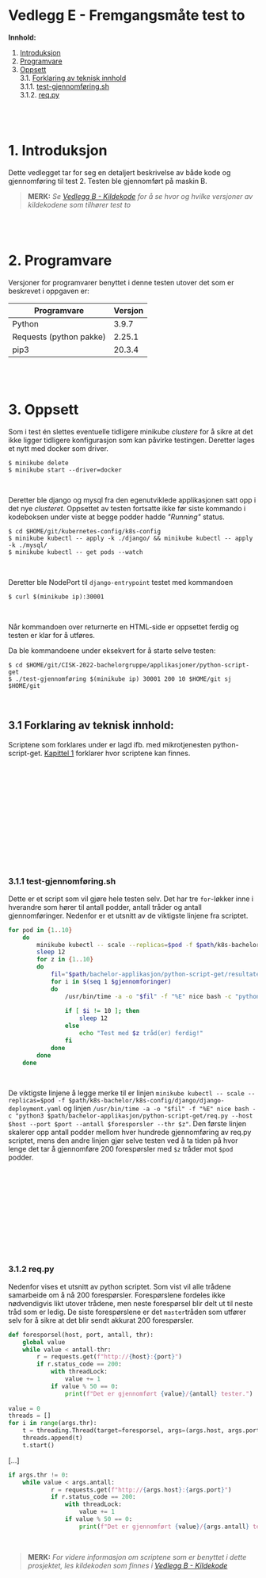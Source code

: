 # Vedlegg E - Fremgangsmåte test to

**Innhold:**
1. [Introduksjon](#1-introduksjon)
2. [Programvare](#2-programvare)
3. [Oppsett](#3-oppsett)  
3.1. [Forklaring av teknisk innhold](#31-forklaring-av-teknisk-innhold)  
3.1.1. [test-gjennomføring.sh](#311-test-gjennomføringsh)  
3.1.2. [req.py](#312-reqpy)  


<br>
<br>

# 1. Introduksjon
Dette vedlegget tar for seg en detaljert beskrivelse av både kode og gjennomføring til test 2. Testen ble gjennomført på maskin B.
> **MERK:** _Se [Vedlegg B - Kildekode](https://github.com/CISK-2022-bachelorgruppe/vedlegg/blob/master/Vedlegg%20B%20-%20Kildekode.md) for å se hvor og hvilke versjoner av kildekodene som tilhører test to_

<br>
<br>

# 2. Programvare

Versjoner for programvarer benyttet i denne testen utover det som er beskrevet i oppgaven er:

| Programvare                   | Versjon   |
|-------------------------------|-----------|
| Python                        | 3.9.7     |
| Requests (python pakke)       | 2.25.1   |
| pip3                          | 20.3.4    |

<br>
<br>

# 3. Oppsett

Som i test én slettes eventuelle tidligere minikube _clustere_ for å sikre at det ikke ligger tidligere konfigurasjon som kan påvirke testingen. Deretter lages et nytt med docker som driver.

```shell
$ minikube delete
$ minikube start --driver=docker
```
<br>


Deretter ble django og mysql fra den egenutviklede applikasjonen satt opp i det nye _clusteret_. Oppsettet av testen fortsatte ikke før siste kommando i kodeboksen under viste at begge podder hadde _"Running"_ status.

```shell
$ cd $HOME/git/kubernetes-config/k8s-config
$ minikube kubectl -- apply -k ./django/ && minikube kubectl -- apply -k ./mysql/
$ minikube kubectl -- get pods --watch
```
<br>


Deretter ble NodePort til `django-entrypoint` testet med kommandoen

```shell
$ curl $(minikube ip):30001
```
<br>


Når kommandoen over returnerte en HTML-side er oppsettet ferdig og testen er klar for å utføres.

Da ble kommandoene under eksekvert for å starte selve testen:
```shell
$ cd $HOME/git/CISK-2022-bachelorgruppe/applikasjoner/python-script-get
$ ./test-gjennomføring $(minikube ip) 30001 200 10 $HOME/git sj $HOME/git
```
<br>


## 3.1 Forklaring av teknisk innhold:
Scriptene som forklares under er lagd ifb. med mikrotjenesten python-script-get. [Kapittel 1](#1-introduksjon) forklarer hvor scriptene kan finnes. 

<br>
<br><br><br><br><br><br><br><br><br><br><br>

### 3.1.1 test-gjennomføring.sh
Dette er et script som vil gjøre hele testen selv. Det har tre `for`-løkker inne i hverandre som hører til antall podder, antall tråder og antall gjennomføringer. Nedenfor er et utsnitt av de viktigste linjene fra scriptet.

```bash
for pod in {1..10}
    do
        minikube kubectl -- scale --replicas=$pod -f $path/k8s-bachelor/k8s-config/django/django-deployment.yaml
        sleep 12
        for z in {1..10}
        do
            fil="$path/bachelor-applikasjon/python-script-get/resultater/$tid/$pod-podder.$z-trader-$tid.txt"
            for i in $(seq 1 $gjennomforinger)
            do
                /usr/bin/time -a -o "$fil" -f "%E" nice bash -c "python3 $path/bachelor-applikasjon/python-script-get/req.py --host $host --port $port --antall $foresporsler --thr $z"
                
                if [ $i != 10 ]; then
                    sleep 12
                else
                    echo "Test med $z tråd(er) ferdig!"
                fi
            done
        done
    done
```
<br>


De viktigste linjene å legge merke til er linjen `minikube kubectl -- scale --replicas=$pod -f $path/k8s-bachelor/k8s-config/django/django-deployment.yaml` og linjen `/usr/bin/time -a -o "$fil" -f "%E" nice bash -c "python3 $path/bachelor-applikasjon/python-script-get/req.py --host $host --port $port --antall $foresporsler --thr $z"`. Den første linjen skalerer opp antall podder mellom hver hundrede gjennomføring av req.py scriptet, mens den andre linjen gjør selve testen ved å ta tiden på hvor lenge det tar å gjennomføre 200 forespørsler med `$z` tråder mot `$pod` podder.

<br>
<br><br><br><br><br><br><br><br><br>

### 3.1.2 req.py
Nedenfor vises et utsnitt av python scriptet. Som vist vil alle trådene samarbeide om å nå 200 forespørsler. Forespørslene fordeles ikke nødvendigvis likt utover trådene, men neste forespørsel blir delt ut til neste tråd som er ledig.
De siste forespørslene er det `master`tråden som utfører selv for å sikre at det blir sendt akkurat 200 forespørsler.

```python
def foresporsel(host, port, antall, thr):
    global value
    while value < antall-thr:
        r = requests.get(f"http://{host}:{port}")
        if r.status_code == 200:
            with threadLock:
                value += 1
            if value % 50 == 0:
                print(f"Det er gjennomført {value}/{antall} tester.")
                
value = 0
threads = []
for i in range(args.thr):
    t = threading.Thread(target=foresporsel, args=(args.host, args.port, args.antall, args.thr))
    threads.append(t)
    t.start()
```
[...]

```python
if args.thr != 0:
    while value < args.antall:
            r = requests.get(f"http://{args.host}:{args.port}")
            if r.status_code == 200:
                with threadLock:
                    value += 1
                if value % 50 == 0:
                    print(f"Det er gjennomført {value}/{args.antall} tester.")
```
<br>

> **MERK:** _For videre informasjon om scriptene som er benyttet i dette prosjektet, les kildekoden som finnes i [Vedlegg B - Kildekode](https://github.com/CISK-2022-bachelorgruppe/vedlegg/blob/master/Vedlegg%20B%20-%20Kildekode.md)_
